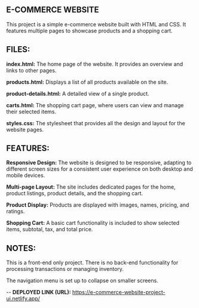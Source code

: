 E-COMMERCE WEBSITE
------------------------------
This project is a simple e-commerce website built with HTML and CSS. It features multiple pages to showcase products and a shopping cart.

**FILES:**
----------

**index.html:**  The home page of the website. It provides an overview and links to other pages.

**products.html:**  Displays a list of all products available on the site.

**product-details.html:**  A detailed view of a single product.

**carts.html:**  The shopping cart page, where users can view and manage their selected items.

**styles.css:** The stylesheet that provides all the design and layout for the website pages.

**FEATURES:**
-------------

**Responsive Design:** The website is designed to be responsive, adapting to different screen sizes for a consistent user experience on both desktop and mobile devices.

**Multi-page Layout:** The site includes dedicated pages for the home, product listings, product details, and the shopping cart.

**Product Display:** Products are displayed with images, names, pricing, and ratings.

**Shopping Cart:** A basic cart functionality is included to show selected items, subtotal, tax, and total price.

**NOTES:**
----------

This is a front-end only project. There is no back-end functionality for processing transactions or managing inventory.

The navigation menu is set up to collapse on smaller screens.

--
**DEPLOYED LINK (URL):**
https://e-commerce-website-project-ui.netlify.app/


